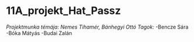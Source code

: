 # 11A_projekt_Hat_Passz
*Projektmunka témája: Nemes Tihamér, Bánhegyi Ottó*
*Tagok:*
-Bencze Sára
-Bóka Mátyás
-Budai Zalán
